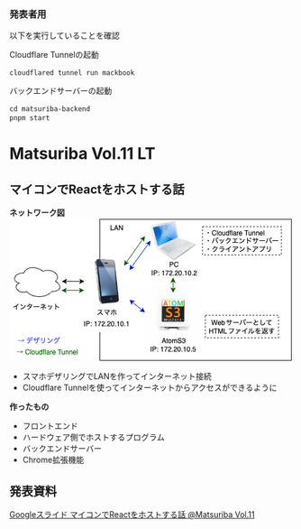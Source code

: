 
### 発表者用
以下を実行していることを確認

Cloudflare Tunnelの起動
```
cloudflared tunnel run mackbook
```

バックエンドサーバーの起動
```
cd matsuriba-backend
pnpm start
```


# Matsuriba Vol.11 LT
## マイコンでReactをホストする話

**ネットワーク図**
<img src="presentation_assets/network.drawio.png">

* スマホデザリングでLANを作ってインターネット接続
* Cloudflare Tunnelを使ってインターネットからアクセスができるように

**作ったもの**
* フロントエンド
* ハードウェア側でホストするプログラム
* バックエンドサーバー
* Chrome拡張機能

## 発表資料
[Googleスライド マイコンでReactをホストする話 @Matsuriba Vol.11](https://docs.google.com/presentation/d/1nhO1_1yLvOO_q2qNGkL4WCX_E2_ZRTEt0IYzfXbToyM/edit?usp=sharing
)